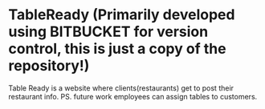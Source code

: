 # TableReady (Primarily developed using BITBUCKET for version control, this is just a copy of the repository!)
Table Ready is a website where clients(restaurants) get to post their restaurant info. PS. future work employees can assign tables to customers.
